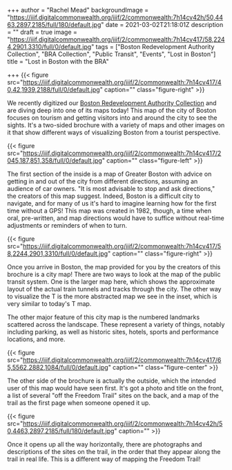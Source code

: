 +++
author = "Rachel Mead"
backgroundImage = "https://iiif.digitalcommonwealth.org/iiif/2/commonwealth:7h14cv42h/50,4463,2897,2185/full/180/default.jpg"
date = 2021-03-02T21:18:01Z
description = ""
draft = true
image = "https://iiif.digitalcommonwealth.org/iiif/2/commonwealth:7h14cv417/58,2244,2901,3310/full/0/default.jpg"
tags = ["Boston Redevelopment Authority Collection", "BRA Collection", "Public Transit", "Events", "Lost in Boston"]
title = "Lost in Boston with the BRA"

+++
{{< figure src="https://iiif.digitalcommonwealth.org/iiif/2/commonwealth:7h14cv417/40,42,1939,2188/full/0/default.jpg" caption="" class="figure-right" >}}

We recently digitized our [Boston Redevelopment Authority Collection](https://collections.leventhalmap.org/search?f%5Bcollection_name_ssim%5D%5B%5D=Boston+Redevelopment+Authority+Collection) and are diving deep into one of its maps today! This map of the city of Boston focuses on tourism and getting visitors into and around the city to see the sights. It's a two-sided brochure with a variety of maps and other images on it that show different ways of visualizing Boston from a tourist perspective.

{{< figure src="https://iiif.digitalcommonwealth.org/iiif/2/commonwealth:7h14cv417/2045,187,851,358/full/0/default.jpg" caption="" class="figure-left" >}}

The first section of the inside is a map of Greater Boston with advice on getting in and out of the city from different directions, assuming an audience of car owners. "It is most advisable to stop and ask directions," the creators of this map suggest. Indeed, Boston is a difficult city to navigate, and for many of us it's hard to imagine learning how for the first time without a GPS! This map was created in 1982, though, a time when oral, pre-written, and map directions would have to suffice without real-time adjustments or reminders of when to turn.

{{< figure src="https://iiif.digitalcommonwealth.org/iiif/2/commonwealth:7h14cv417/58,2244,2901,3310/full/0/default.jpg" caption="" class="figure-right" >}}

Once you arrive in Boston, the map provided for you by the creators of this brochure is a city map! There are two ways to look at the map of the public transit system. One is the larger map here, which shows the approximate layout of the actual train tunnels and tracks through the city. The other way to visualize the T is the more abstracted map we see in the inset, which is very similar to today's T map.

The other major feature of this city map is the numbered landmarks scattered across the landscape. These represent a variety of things, notably including parking, as well as historic sites, hotels, sports and performance locations, and more.

{{< figure src="https://iiif.digitalcommonwealth.org/iiif/2/commonwealth:7h14cv417/65,5562,2882,1084/full/0/default.jpg" caption="" class="figure-center" >}}

The other side of the brochure is actually the outside, which the intended user of this map would have seen first. It's got a photo and title on the front, a list of several "off the Freedom Trail" sites on the back, and a map of the trail as the first page when someone opened it up.

{{< figure src="https://iiif.digitalcommonwealth.org/iiif/2/commonwealth:7h14cv42h/50,4463,2897,2185/full/180/default.jpg" caption="" >}}

Once it opens up all the way horizontally, there are photographs and descriptions of the sites on the trail, in the order that they appear along the trail in real life. This is a different way of mapping the Freedom Trail!